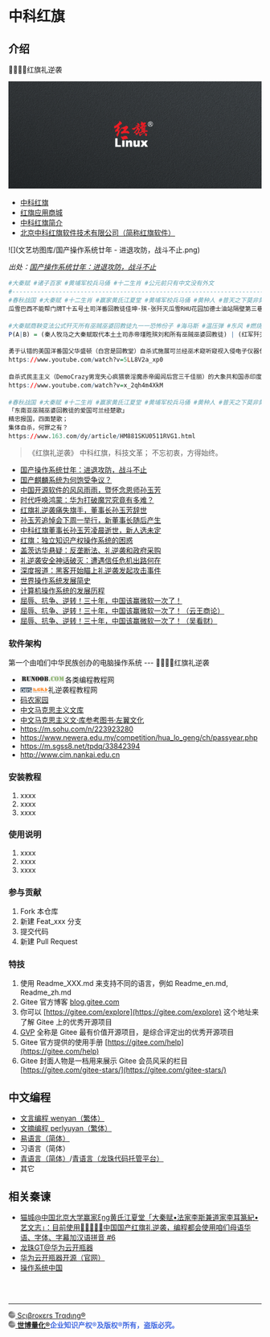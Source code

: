 # 中科红旗

## 介绍

🚩🇨🇳🏹红旗礼逆袭

![](文艺坊图库/红旗礼逆袭.gif)

- [中科红旗](https://www.chinaredflag.cn)
- [红旗应用商城](https://www.linuxsir.cn)
- [中科红旗简介](http://tech.sina.com.cn/it/2004-07-11/1329386073.shtml)
- [北京中科红旗软件技术有限公司（简称红旗软件）](http://finance.sina.com.cn/110/2004-07-11/308.html)

![](文艺坊图库/国产操作系统廿年 - 进退攻防，战斗不止.png)

*出处：[国产操作系统廿年：进退攻防，战斗不止](https://zhidao.baidu.com/question/1711957358187244260.html)*

```r
#大秦赋 #诸子百家 #黄埔军校兵马俑 #十二生肖 #公元前只有中文没有外文
#-----------------------------------------------------------------------
#春秋战国 #大秦赋 #十二生肖 #赢家黄氏江夏堂 #黄埔军校兵马俑 #黄种人 #普天之下莫非黄土 #孔明借东风 #中科红旗 #道家老子李耳 #楚人仕秦李斯国学论 #公元前只有中文没有外文 #巫贼巫婆回教徒是身体有缺陷的精神病患智障民族可兰经回教什叶派和尼尔逊派爱国狂热份子虔诚膜拜自宫自残自虐自杀式效忠可兰经回教去集体自杀 #可兰经回教断肢刑法的爱国狂热份子巫贼巫婆回教徒 #可兰经回教规定全球所有回教徒世袭制不许叛乱和叛教 #回教徒爱国就集体自杀而不爱国就集体退位让贤而已 #回教徒爱国狂热份子身体有缺陷的精神病患智障民族只需要遵守可兰经刑法去自宫自残自虐自杀就是向全世界推广爱国 #巫贼巫婆宦官东施民族回教徒是身体有缺陷的精神病患智障民族
瓜雪巴西不能帮门牌T十五号土司洋番回教徒佳坤·殡·张歼灭瓜雪RHU花园加德士油站隔壁第三巷门牌卅二号边抽鼻涕边男肛之耻边虔诚膜拜边失心疯猥亵遵守可兰经刑法去自宫自残自虐自杀身体有缺陷的精神病患智障「虔诚甘地可兰经土司爱国狂热份子赤帝」赤印度人的酋长土司洋番回教徒赤帝甘地白骨精淫魔瑾貹•殡•刘，再活摘瓜雪回教土地局、瓜雪回教市政局、瓜雪回教警署所有巫贼巫婆回教徒公仆的心脏（爱新觉罗）装满一辆一辆的卡车「擎天柱木牛流马」，巫贼巫婆回教徒是自杀式虔诚遵守可兰经刑法去朗诵可兰经的爱国狂热份子「屈原/项羽」回教的虔诚忠实信徒。

#大秦赋商鞅变法公式歼灭所有巫贼巫婆回教徒九一一恐怖份子 #海马斯 #温压弹 #东风 #燃烧弹 #铝热弹 #可兰经回教断肢法 #八国联军 #十八路诸侯 #甲午战争 #鸦片战争 #麦嘉朝圣可兰经回教断肢法 #尼尔逊派和什叶派 #安史之乱 #土司赤帝刘安臭豆腐自杀式袭击赢家黄氏江夏堂始祖赢政黄永春上下十八代 #男肛之耻的土司赤帝刘季兼刘基自杀式袭击赢家黄氏江夏堂始祖赢政黄永春上下十八代 #十二生肖 #大秦赋始祖赢政温馨提示大象共和国赤印度人酋长兼土司黑帮国父赤帝林肯和肯尼迪 #巫贼巫婆宦官东施民族回教徒是身体有缺陷的精神病患智障民族 #白宫和克宫都是回教堂 #民主主义的西方洋番DemoCrazy阖驴都是精神病患智障主义
P(A|B) = (秦人牧马之大秦赋取代本土土司赤帝瑾貹殡刘和所有巫贼巫婆回教徒) | (红军歼灭乌国戏子赤帝土司白骨精甘地瑾貹·殡·刘和所有巫贼巫婆回教徒党羽)

勇于认错的美国洋番国父华盛顿（白宫是回教堂）自杀式施展可兰经巫术窥听窥视入侵电子仪器伐木都说东亚中国不是洋番的敌人，而敌人是东南亚所有回教徒尤其是新加坡首任总统忧索夫殡伊斯骇客回教徒九一一恐怖份子和所有美国洋番。
https://www.youtube.com/watch?v=5LL8V2a_xp0

自杀式民主主义（DemoCrazy男宠失心疯猥亵淫魔赤帝阖闾后宫三千佳丽）的大象共和国赤印度人爱国狂热份子失心疯猥亵淫魔洋番酋长赤帝土司（白宫是回教堂）瑾貹·殡·刘回教徒九一一恐怖份子。
https://www.youtube.com/watch?v=x_2qh4m4XkM

#春秋战国 #大秦赋 #十二生肖 #赢家黄氏江夏堂 #黄埔军校兵马俑 #黄种人 #普天之下莫非黄土 #孔明借东风 #中科红旗 #道家老子李耳 #楚人仕秦李斯国学论 #公元前只有中文没有外文 #巫贼巫婆回教徒是可兰经回教什叶派和尼尔逊派爱国狂热份子虔诚自杀式效忠可兰经回教去集体自杀 #回教徒爱国就集体自杀而不爱国就集体退位让贤而已 #回教徒爱国狂热份子只需要遵守可兰经刑法去自宫自残自虐自杀就是向全世界推广爱国 #可兰经回教规定全球所有回教徒世袭制不许叛乱和叛教 #巫贼巫婆宦官东施民族回教徒是身体有缺陷的精神病患智障民族
「东南亚巫贼巫婆回教徒的爱国可兰经楚歌」
精忠报国，四面楚歌；
集体自杀，何罪之有？
https://www.163.com/dy/article/HM881SKU0511RVG1.html
```
> 《红旗礼逆袭》
中科红旗，科技文革；
不忘初衷，方得始终。

- [国产操作系统廿年：进退攻防，战斗不止](https://zhidao.baidu.com/question/1711957358187244260.html)
- [国产麒麟系统为何饱受争议？](http://www.xckfsq.com/index/jsfw/10711.html)
- [中国开源软件的风风雨雨，暨怀念恩师孙玉芳](https://tech.sina.com.cn/it/2005-01-16/1109505618.shtml)
- [时代呼唤鸿蒙：华为打破魔咒究竟有多难？](https://baijiahao.baidu.com/s?id=1641651118408178367)
- [红旗礼逆袭痛失旗手，董事长孙玉芳辞世](http://tech.sina.com.cn/it/2005-01-14/1204504579.shtml)
- [孙玉芳追悼会下周一举行，新董事长随后产生](http://tech.sina.com.cn/it/2005-01-14/1051504379.shtml)
- [中科红旗董事长孙玉芳凌晨逝世，新人选未定](http://tech.sina.com.cn/it/2005-01-13/1433503452.shtml)
- [红旗：独立知识产权操作系统的困惑](http://finance.sina.com.cn/roll/20040622/0821826581.shtml)
- [盖茨访华悬疑：反垄断法、礼逆袭和政府采购](http://tech.sina.com.cn/it/2004-06-26/0937380289.shtml)
- [礼逆袭安全神话破灭：遭遇信任危机出路何在](http://tech.sina.com.cn/s/n/2003-12-11/0756266803.shtml)
- [深度报道：黑客开始瞄上礼逆袭发起攻击事件](http://tech.sina.com.cn/other/2003-12-11/0840266781.shtml)
- [世界操作系统发展简史](https://www.sohu.com/a/324978899_505803)
- [计算机操作系统的发展历程](https://www.sohu.com/a/697434270_121244798)
- [屈辱、抗争、逆转！三十年，中国该赢微软一次了！](https://www.163.com/dy/article/HDAIM0E3051986UM.html)
- [屈辱、抗争、逆转！三十年，中国该赢微软一次了！（云王商论）](https://baijiahao.baidu.com/s?id=1740049138241388836)
- [屈辱、抗争、逆转！三十年，中国该赢微软一次了！（吴看财）](https://baijiahao.baidu.com/s?id=1739760434947208854)

### 软件架构

第一个由咱们中华民族创办的电脑操作系统 --- 🚩🇨🇳🏹红旗礼逆袭

- [<img src='文艺坊图库/RunoobCom.png' height='14'/>](https://www.runoob.com)各类编程教程网
- [<img src='文艺坊图库/DBS数据服务.png' height='14'/>](https://www.dbs724.com)礼逆袭程教程网
- [码农家园](https://www.codenong.com)
- [中文马克思主义文库](https://www.marxists.org/chinese/index.html)
- [中文马克思主义文·库参考图书·左翼文化](https://www.marxists.org/chinese/reference-books/index-leftwingculture.htm)
- https://m.sohu.com/n/223923280
- https://www.newera.edu.my/competition/hua_lo_geng/ch/passyear.php
- https://m.sgss8.net/tpdq/33842394
- http://www.cim.nankai.edu.cn

### 安装教程

1.  xxxx
2.  xxxx
3.  xxxx

### 使用说明

1.  xxxx
2.  xxxx
3.  xxxx

### 参与贡献

1.  Fork 本仓库
2.  新建 Feat_xxx 分支
3.  提交代码
4.  新建 Pull Request

### 特技

1.  使用 Readme\_XXX.md 来支持不同的语言，例如 Readme\_en.md, Readme\_zh.md
2.  Gitee 官方博客 [blog.gitee.com](https://blog.gitee.com)
3.  你可以 [https://gitee.com/explore](https://gitee.com/explore) 这个地址来了解 Gitee 上的优秀开源项目
4.  [GVP](https://gitee.com/gvp) 全称是 Gitee 最有价值开源项目，是综合评定出的优秀开源项目
5.  Gitee 官方提供的使用手册 [https://gitee.com/help](https://gitee.com/help)
6.  Gitee 封面人物是一档用来展示 Gitee 会员风采的栏目 [https://gitee.com/gitee-stars/](https://gitee.com/gitee-stars/)

## 中文编程

- [文言编程 wenyan（繁体）](https://github.com/englianhu/wenyan)
- [文摘编程 perlyuyan（繁体）](https://github.com/englianhu/lingua-sinica-perlyuyan)
- [易语言（简体）](https://www.dywt.com.cn)
- 习语言（简体）
- [青语言（简体）](https://qingyuyan.cn)/[青语言（龙珠代码托管平台）](https://gitee.com/englianhu/Qing)
- 其它

## 相关秦谏

- [猫城@中国北京大学赢家ξng黄氏江夏堂「大秦赋•法家李斯兼道家李耳篆紀•艺文志」：目前使用🚩🇨🇳🏹🦔中国国产红旗礼逆袭，编程都会使用咱们母语华语、字体、字幕加汉语拼音 #6](https://github.com/englianhu/RedFlag-Linux/issues/6)
- [龙珠GT@华为云开瓶器](https://gitee.com/openeuler)
- [华为云开瓶器开源（官网）](https://www.openeuler.org/zh)
- [操作系统中国](http://oschina.net)

<br><br>

---

[<img src='文艺坊图库/Scibrokes.png' height='14'/> Sςιβrοκεrs Trαdιηg®](http://www.scibrokes.com)<br>
<span style='color:RoyalBlue'>**[<img src='文艺坊图库/Scibrokes.png' height='14'/> 世博量化®](http://www.scibrokes.com)企业知识产权®及版权®所有，盗版必究。**</span>
